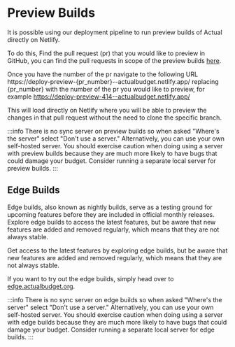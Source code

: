 # Preview Builds

It is possible using our deployment pipeline to run preview builds of Actual directly on Netlify.

To do this, Find the pull request (pr) that you would like to preview in GitHub, you can find the pull requests in scope of the preview builds [here](https://github.com/actualbudget/actual/pulls).

Once you have the number of the pr navigate to the following URL https://deploy-preview-{pr_number}--actualbudget.netlify.app/ replacing {pr_number} with the number of the pr you would like to preview, for example https://deploy-preview-414--actualbudget.netlify.app/

This will load directly on Netlify where you will be able to preview the changes in that pull request without the need to clone the specific branch.

:::info
There is no sync server on preview builds so when asked "Where's the server" select "Don't use a server." Alternatively, you can use your own self-hosted server. You should exercise caution when doing using a server with preview builds because they are much more likely to have bugs that could damage your budget. Consider running a separate local server for preview builds.
:::

## Edge Builds
Edge builds, also known as nightly builds, serve as a testing ground for upcoming features before they are included in official monthly releases.
Explore edge builds to access the latest features, but be aware that new features are added and removed regularly, which means that they are not always stable.

Get access to the latest features by exploring edge builds, but be aware that new features are added and removed regularly, which means that they are not always stable.

If you want to try out the edge builds, simply head over to [edge.actualbudget.org](https://edge.actualbudget.org/).

:::info
There is no sync server on edge builds so when asked "Where's the server" select "Don't use a server." Alternatively, you can use your own self-hosted server. You should exercise caution when doing using a server with edge builds because they are much more likely to have bugs that could damage your budget. Consider running a separate local server for edge builds.
:::
